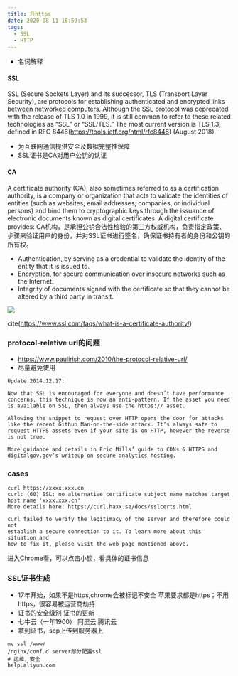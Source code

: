```yaml
---
title: 升https
date: 2020-08-11 16:59:53
tags:
  - SSL
  - HTTP
---
```


* 名词解释

#### SSL
SSL (Secure Sockets Layer) and its successor, TLS (Transport Layer Security), are protocols for establishing authenticated and encrypted links between networked computers. Although the SSL protocol was deprecated with the release of TLS 1.0 in 1999, it is still common to refer to these related technologies as “SSL” or “SSL/TLS.” The most current version is TLS 1.3, defined in RFC 8446(https://tools.ietf.org/html/rfc8446) (August 2018).
- 为互联网通信提供安全及数据完整性保障
- SSL证书是CA对用户公钥的认证

#### CA
A certificate authority (CA), also sometimes referred to as a certification authority, is a company or organization that acts to validate the identities of entities (such as websites, email addresses, companies, or individual persons) and bind them to cryptographic keys through the issuance of electronic documents known as digital certificates. A digital certificate provides:
CA机构，是承担公钥合法性检验的第三方权威机构，负责指定政策、步骤来验证用户的身份，并对SSL证书进行签名，确保证书持有者的身份和公钥的所有权。

- Authentication, by serving as a credential to validate the identity of the entity that it is issued to.
- Encryption, for secure communication over insecure networks such as the Internet.
- Integrity of documents signed with the certificate so that they cannot be altered by a third party in transit.


![](ca-diagram-b.png)

cite(https://www.ssl.com/faqs/what-is-a-certificate-authority/)

### protocol-relative url的问题
- https://www.paulirish.com/2010/the-protocol-relative-url/
- 尽量避免使用
```
Update 2014.12.17:

Now that SSL is encouraged for everyone and doesn’t have performance concerns, this technique is now an anti-pattern. If the asset you need is available on SSL, then always use the https:// asset.

Allowing the snippet to request over HTTP opens the door for attacks like the recent Github Man-on-the-side attack. It’s always safe to request HTTPS assets even if your site is on HTTP, however the reverse is not true.

More guidance and details in Eric Mills’ guide to CDNs & HTTPS and digitalgov.gov’s writeup on secure analytics hosting.
```

### cases
```
curl https://xxxx.xxx.cn
curl: (60) SSL: no alternative certificate subject name matches target host name 'xxxx.xxx.cn'
More details here: https://curl.haxx.se/docs/sslcerts.html

curl failed to verify the legitimacy of the server and therefore could not
establish a secure connection to it. To learn more about this situation and
how to fix it, please visit the web page mentioned above.
```
进入Chrome看，可以点击小锁，看具体的证书信息

### SSL证书生成
- 17年开始，如果不是https,chrome会被标记不安全 苹果要求都是https；不用https，很容易被运营商劫持
- 证书的安全级别 证书的更新
- 七牛云（一年1900） 阿里云 腾讯云
- 拿到证书，scp上传到服务器上
```
mv ssl /www/
/nginx/conf.d server部分配置ssl
# 运维，安全
help.aliyun.com
```